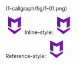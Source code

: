 (1-callgraph/fig/1-01.png)

![alt text][logo]
Inline-style:
![alt text](https://github.com/adam-p/markdown-here/raw/master/src/common/images/icon48.png "Logo Title Text 1")

Reference-style:
![alt text][logo]

[logo]: https://github.com/adam-p/markdown-here/raw/master/src/common/images/icon48.png "Logo Title Text 2"

[logo]: 1-callgraph/fig/1-01.png "Logo Title Text 3"
